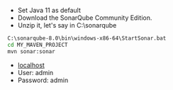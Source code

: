- Set Java 11 as default 
- Download the SonarQube Community Edition.
- Unzip it, let's say in C:\sonarqube
```cmd
C:\sonarqube-8.0\bin\windows-x86-64\StartSonar.bat
cd MY_MAVEN_PROJECT
mvn sonar:sonar
```
- [localhost](http://localhost:9000)
- User: admin
- Password: admin
